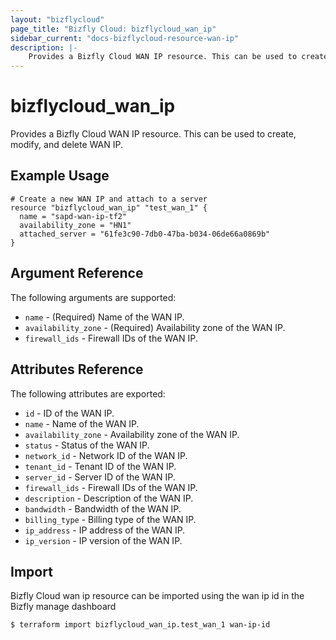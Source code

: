 ```yaml
---
layout: "bizflycloud"
page_title: "Bizfly Cloud: bizflycloud_wan_ip"
sidebar_current: "docs-bizflycloud-resource-wan-ip"
description: |-
    Provides a Bizfly Cloud WAN IP resource. This can be used to create, modify, and delete WAN IP.
---
```


# bizflycloud\_wan_ip

Provides a Bizfly Cloud WAN IP resource. This can be used to create,
modify, and delete WAN IP.

## Example Usage

```hcl
# Create a new WAN IP and attach to a server
resource "bizflycloud_wan_ip" "test_wan_1" {
  name = "sapd-wan-ip-tf2"
  availability_zone = "HN1"
  attached_server = "61fe3c90-7db0-47ba-b034-06de66a0869b"
}
```

## Argument Reference

The following arguments are supported:

* `name` - (Required) Name of the WAN IP.
* `availability_zone` - (Required) Availability zone of the WAN IP.
* `firewall_ids` - Firewall IDs of the WAN IP.


## Attributes Reference

The following attributes are exported:

* `id` - ID of the WAN IP.
* `name` - Name of the WAN IP.
* `availability_zone` - Availability zone of the WAN IP.
* `status` - Status of the WAN IP.
* `network_id` - Network ID of the WAN IP.
* `tenant_id` - Tenant ID of the WAN IP.
* `server_id` - Server ID of the WAN IP.
* `firewall_ids` - Firewall IDs of the WAN IP.
* `description` - Description of the WAN IP.
* `bandwidth` - Bandwidth of the WAN IP.
* `billing_type` - Billing type of the WAN IP.
* `ip_address` - IP address of the WAN IP.
* `ip_version` - IP version of the WAN IP.

## Import

Bizfly Cloud wan ip resource can be imported using the wan ip id in the Bizfly manage dashboard

```
$ terraform import bizflycloud_wan_ip.test_wan_1 wan-ip-id
```
